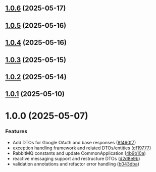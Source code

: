 ## [1.0.6](https://github.com/dev-kitchen/common/compare/v1.0.5...v1.0.6) (2025-05-17)

## [1.0.5](https://github.com/dev-kitchen/common/compare/v1.0.4...v1.0.5) (2025-05-16)

## [1.0.4](https://github.com/dev-kitchen/common/compare/v1.0.3...v1.0.4) (2025-05-16)

## [1.0.3](https://github.com/dev-kitchen/common/compare/v1.0.2...v1.0.3) (2025-05-15)

## [1.0.2](https://github.com/dev-kitchen/common/compare/v1.0.1...v1.0.2) (2025-05-14)

## [1.0.1](https://github.com/dev-kitchen/common/compare/v1.0.0...v1.0.1) (2025-05-10)

# 1.0.0 (2025-05-07)


### Features

* Add DTOs for Google OAuth and base responses ([8f460f7](https://github.com/dev-kitchen/common/commit/8f460f799183a56fcd52a41b5ed4df41ad76c642))
* exception handling framework and related DTOs/entities ([df19777](https://github.com/dev-kitchen/common/commit/df197775ca5e072b6d6b64f909406dcefe99db98))
* RabbitMQ constants and update CommonApplication ([4b9b10a](https://github.com/dev-kitchen/common/commit/4b9b10aa3dec36e48d18b720329415d5493def46))
* reactive messaging support and restructure DTOs ([d2d8e9b](https://github.com/dev-kitchen/common/commit/d2d8e9b7c70261ce07fdf8b5ff96a54614153e22))
* validation annotations and refactor error handling ([b043dba](https://github.com/dev-kitchen/common/commit/b043dba70ff47db44394b8a57318097f564e96a9))
